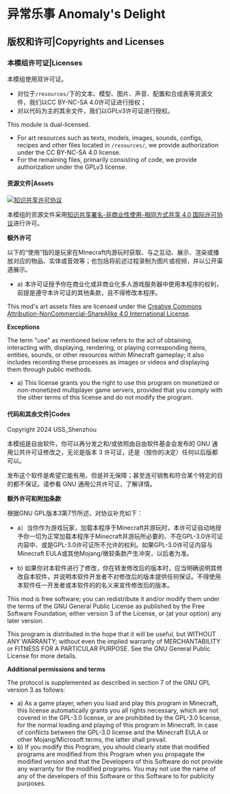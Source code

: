 # 异常乐事 Anomaly's Delight

## 版权和许可|Copyrights and Licenses

### 本模组许可证|Licenses

本模组使用双许可证。

- 对位于`/resources/`下的文本、模型、图片、声音、配置和合成表等资源文件，我们以CC BY-NC-SA 4.0许可证进行授权；
- 对以代码为主的其余文件，我们以GPLv3许可证进行授权。

This module is dual-licensed.

- For art resources such as texts, models, images, sounds, configs, recipes and other files located in `/resources/`, we provide authorization under the CC BY-NC-SA 4.0 license.
- For the remaining files, primarily consisting of code, we provide authorization under the GPLv3 license.

#### 资源文件|Assets

<a rel="license" href="http://creativecommons.org/licenses/by-nc-sa/4.0/"><img alt="知识共享许可协议" style="border-width:0" src="https://i.creativecommons.org/l/by-nc-sa/4.0/88x31.png" /></a>

本模组的资源文件采用<a rel="license" href="http://creativecommons.org/licenses/by-nc-sa/4.0/">知识共享署名-非商业性使用-相同方式共享 4.0 国际许可协议</a>进行许可。

**额外许可**

以下的“使用”指的是玩家在Minecraft内游玩时获取、与之互动、展示、渲染或播放对应的物品、实体或音效等；也包括将前述过程录制为图片或视频，并以公开渠道展示。

- a) 本许可证授予你在商业化或非商业化多人游戏服务器中使用本程序的权利，前提是遵守本许可证的其他条款，且不得修改本程序。

This mod's art assets files are licensed under the <a rel="license" href="http://creativecommons.org/licenses/by-nc-sa/4.0/">Creative Commons Attribution-NonCommercial-ShareAlike 4.0 International License</a>.

**Exceptions**

The term "use" as mentioned below refers to the act of obtaining, interacting with, displaying, rendering, or playing corresponding items, entities, sounds, or other resources within Minecraft gameplay; it also includes recording these processes as images or videos and displaying them through public methods.

- a) This license grants you the right to use this program on monetized or non-monetized multiplayer game servers, provided that you comply with the other terms of this license and do not modify the program.

#### 代码和其余文件|Codes

Copyright 2024 USS_Shenzhou

本模组是自由软件，你可以再分发之和/或依照由自由软件基金会发布的 GNU 通用公共许可证修改之，无论是版本 3 许可证，还是（按你的决定）任何以后版都可以。

发布这个软件是希望它能有用，但是并无保障；甚至连可销售和符合某个特定的目的都不保证。请参看 GNU 通用公共许可证，了解详情。

**额外许可和附加条款**

根据GNU GPL版本3第7节所述，对协议补充如下：

- a）当你作为游戏玩家，加载本程序于Minecraft并游玩时，本许可证自动地授予你一切为正常加载本程序于Minecraft并游玩所必要的、不在GPL-3.0许可证内容中、或是GPL-3.0许可证所不允许的权利。如果GPL-3.0许可证内容与Minecraft EULA或其他Mojang/微软条款产生冲突，以后者为准。

- b) 如果你对本软件进行了修改，你在转发修改后的版本时，应当明确说明其修改自本软件，并说明本软件开发者不对修改后的版本提供任何保证。不得使用本软件任一开发者或本软件的的名义来宣传修改后的版本。

This mod is free software; you can redistribute it and/or modify them under the terms of the GNU General Public License as published by the Free Software Foundation; either version 3 of the License, or (at your option) any later version.

This program is distributed in the hope that it will be useful, but WITHOUT ANY WARRANTY; without even the implied warranty of MERCHANTABILITY or FITNESS FOR A PARTICULAR PURPOSE. See the GNU General Public License for more details.

**Additional permissions and terms**

The protocol is supplemented as described in section 7 of the GNU GPL version 3 as follows:

- a) As a game player, when you load and play this program in Minecraft, this license automatically grants you all rights necessary, which are not covered in the GPL-3.0 license, or are prohibited by the GPL-3.0 license, for the normal loading and playing of this program in Minecraft. In case of conflicts between the GPL-3.0 license and the Minecraft EULA or other Mojang/Microsoft terms, the latter shall prevail.
- b) If you modify this Program, you should clearly state that modified programs are modified from this Program when you propagate the modified version and that the Developers of this Software do not provide any warranty for the modified programs. You may not use the name of any of the developers of this Software or this Software to for publicity purposes.
